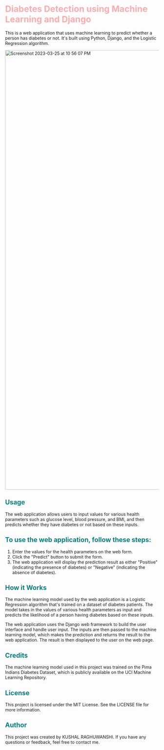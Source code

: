 # <span style="color:#FFACAC"> Diabetes Detection using Machine Learning and Django </span>

This is a web application that uses machine learning to predict whether a person has diabetes or not. It's built using Python, Django, and the Logistic Regression algorithm.

<img width="1440" alt="Screenshot 2023-03-25 at 10 56 07 PM" src="https://user-images.githubusercontent.com/105519854/227732427-c2b324f4-39bc-48b6-9bfa-825828d41207.png">


## <span style="color:#008080"> Usage </span>

The web application allows users to input values for various health parameters such as glucose level, blood pressure, and BMI, and then predicts whether they have diabetes or not based on these inputs.

## <span style="color:#008080"> To use the web application, follow these steps: </span>

1. Enter the values for the health parameters on the web form.
2. Click the "Predict" button to submit the form.
3. The web application will display the prediction result as either "Positive" (indicating the presence of diabetes) or "Negative" (indicating the absence of diabetes).

## <span style="color:#008080"> How it Works </span>

The machine learning model used by the web application is a Logistic Regression algorithm that's trained on a dataset of diabetes patients. The model takes in the values of various health parameters as input and predicts the likelihood of a person having diabetes based on these inputs.

The web application uses the Django web framework to build the user interface and handle user input. The inputs are then passed to the machine learning model, which makes the prediction and returns the result to the web application. The result is then displayed to the user on the web page.

## <span style="color:#008080"> Credits </span>

The machine learning model used in this project was trained on the Pima Indians Diabetes Dataset, which is publicly available on the UCI Machine Learning Repository.

## <span style="color:#008080"> License </span>

This project is licensed under the MIT License. See the LICENSE file for more information.

## <span style="color:#008080"> Author </span>

This project was created by KUSHAL RAGHUWANSHI. If you have any questions or feedback, feel free to contact me.
